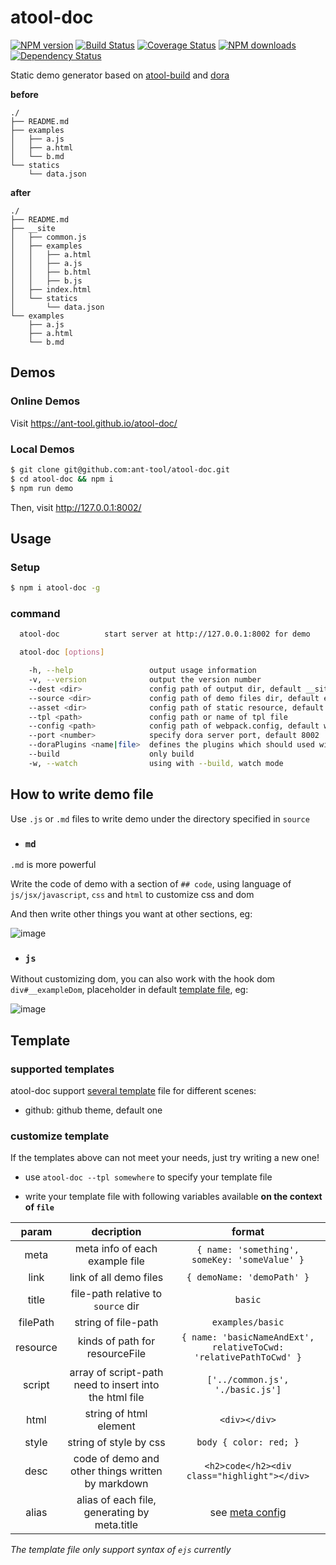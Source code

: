 # atool-doc

[![NPM version](https://img.shields.io/npm/v/atool-doc.svg?style=flat)](https://npmjs.org/package/atool-doc)
[![Build Status](https://img.shields.io/travis/ant-tool/atool-doc.svg?style=flat)](https://travis-ci.org/ant-tool/atool-doc)
[![Coverage Status](https://img.shields.io/coveralls/ant-tool/atool-doc.svg?style=flat)](https://coveralls.io/r/ant-tool/atool-doc)
[![NPM downloads](http://img.shields.io/npm/dm/atool-doc.svg?style=flat)](https://npmjs.org/package/atool-doc)
[![Dependency Status](https://david-dm.org/ant-tool/atool-doc.svg)](https://david-dm.org/ant-tool/atool-doc)

Static demo generator based on [atool-build](https://github.com/ant-tool/atool-build) and [dora](https://github.com/dora-js/dora)

**before**
```
./
├── README.md
├── examples
│   ├── a.js
│   ├── a.html
│   └── b.md
└── statics
    └── data.json
```

**after**
```
./
├── README.md
├── __site
│   ├── common.js
│   ├── examples
│   │   ├── a.html
│   │   ├── a.js
│   │   ├── b.html
│   │   ├── b.js
│   ├── index.html
│   └── statics
│       └── data.json
└── examples
    ├── a.js
    ├── a.html
    └── b.md
```

## Demos

### Online Demos

Visit https://ant-tool.github.io/atool-doc/

### Local Demos

```bash
$ git clone git@github.com:ant-tool/atool-doc.git
$ cd atool-doc && npm i
$ npm run demo
```
Then, visit http://127.0.0.1:8002/

## Usage

### Setup

```bash
$ npm i atool-doc -g
```

### command

```bash
  atool-doc          start server at http://127.0.0.1:8002 for demo

  atool-doc [options]

    -h, --help                 output usage information
    -v, --version              output the version number
    --dest <dir>               config path of output dir, default __site
    --source <dir>             config path of demo files dir, default examples
    --asset <dir>              config path of static resource, default statics
    --tpl <path>               config path or name of tpl file
    --config <path>            config path of webpack.config, default webpack.config.js
    --port <number>            specify dora server port, default 8002
    --doraPlugins <name|file>  defines the plugins which should used with dora server, default proxy
    --build                    only build
    -w, --watch                using with --build, watch mode
```

## How to write demo file

Use `.js` or `.md` files to write demo under the directory specified in `source`

- ### `md`

`.md` is more powerful

Write the code of demo with a section of `## code`, using language of `js/jsx/javascript`, `css` and `html` to customize css and dom

And then write other things you want at other sections, eg:

![image](https://cloud.githubusercontent.com/assets/5318333/14135283/309ee330-f68f-11e5-8d5f-fdd5a09f7fa9.png)

- ### `js`

Without customizing dom, you can also work with the hook dom `div#__exampleDom`, placeholder in default [template file](https://github.com/ant-tool/atool-doc/blob/master/tpl/element.ejs), eg:

![image](https://cloud.githubusercontent.com/assets/5318333/14135388/c00356fa-f68f-11e5-9766-00133479ec6a.png)


## Template

### supported templates

atool-doc support [several template](https://github.com/ant-tool/atool-doc/blob/master/src/constant.js) file for different scenes:

- github: github theme, default one

### customize template

If the templates above can not meet your needs, just try writing a new one!

- use `atool-doc --tpl somewhere` to specify your template file

- write your template file with following variables available **on the context of `file`**

|param|decription|format|
|:---:|:--------:|:----:|
|meta|meta info of each example file|`{ name: 'something', someKey: 'someValue' }`|
|link|link of all demo files|`{ demoName: 'demoPath' }`|
|title|file-path relative to `source` dir|`basic`|
|filePath|string of file-path|`examples/basic`|
|resource|kinds of path for resourceFile|`{ name: 'basicNameAndExt', relativeToCwd: 'relativePathToCwd' }`|
|script|array of script-path need to insert into the html file|`['../common.js', './basic.js']`|
|html|string of html element|`<div></div>`|
|style|string of style by css|`body { color: red; }`|
|desc|code of demo and other things written by markdown|`<h2>code</h2><div class="highlight"></div>`|
|alias|alias of each file, generating by meta.title|see [meta config](https://raw.githubusercontent.com/ant-tool/atool-doc/master/examples/customizeName.md)|

*The template file only support syntax of `ejs` currently*
